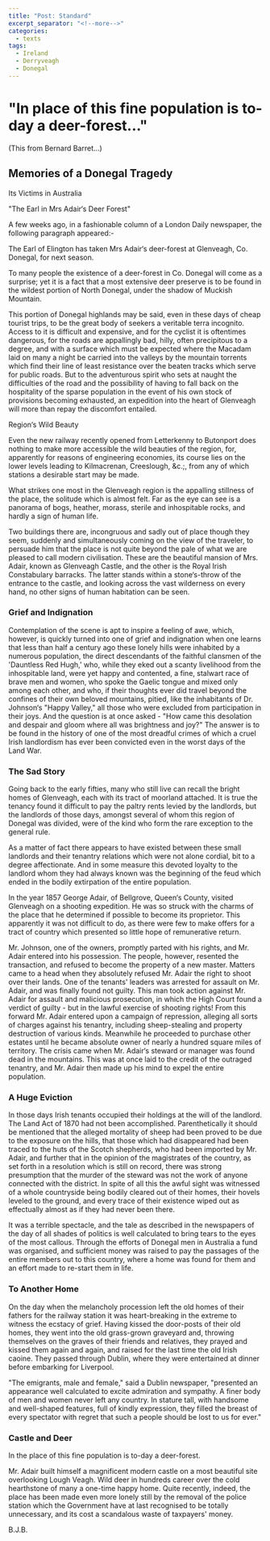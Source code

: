 ```yaml
---
title: "Post: Standard"
excerpt_separator: "<!--more-->"
categories:
  - texts
tags:
  - Ireland
  - Derryveagh
  - Donegal
---
```

# "In place of this fine population is to-day a deer-forest..."
(This from Bernard Barret...)  
<!--more-->
## Memories of a Donegal Tragedy  
Its Victims in Australia  

"The Earl in Mrs Adair‘s Deer Forest"  

A few weeks ago, in a fashionable column of a London Daily newspaper, the following paragraph appeared:-  

The Earl of Elington has taken Mrs Adair‘s deer-forest at Glenveagh, Co. Donegal, for next season.  

To many people the existence of a deer-forest in Co. Donegal will come as a surprise; yet it is a fact that a most extensive deer preserve is to be found in the wildest portion of North Donegal, under the shadow of Muckish Mountain.  

This portion of Donegal highlands may be said, even in these days of cheap tourist trips, to be the great body of seekers a veritable terra incognito. Access to it is difficult and expensive, and for the cyclist it is oftentimes dangerous, for the roads are appallingly bad, hilly, often precipitous to a degree, and with a surface which must be expected where the Macadam laid on many a night be carried into the valleys by the mountain torrents which find their line of least resistance over the beaten tracks which serve for public roads. But to the adventurous spirit who sets at naught the difficulties of the road and the possibility of having to fall back on the hospitality of the sparse population in the event of his own stock of provisions becoming exhausted, an expedition into the heart of Glenveagh will more than repay the discomfort entailed.  

Region‘s Wild Beauty  

Even the new railway recently opened from Letterkenny to Butonport does nothing to make more accessible the wild beauties of the region, for, apparently for reasons of engineering economies, its course lies on the lower levels leading to Kilmacrenan, Creeslough, &c.;, from any of which stations a desirable start may be made.  

What strikes one most in the Glenveagh region is the appalling stillness of the place, the solitude which is almost felt. Far as the eye can see is a panorama of bogs, heather, morass, sterile and inhospitable rocks, and hardly a sign of human life.  

Two buildings there are, incongruous and sadly out of place though they seem, suddenly and simultaneously coming on the view of the traveler, to persuade him that the place is not quite beyond the pale of what we are pleased to call modern civilisation. These are the beautiful mansion of Mrs. Adair, known as Glenveagh Castle, and the other is the Royal Irish Constabulary barracks. The latter stands within a stone‘s-throw of the entrance to the castle, and looking across the vast wilderness on every hand, no other signs of human habitation can be seen.  

### Grief and Indignation  

Contemplation of the scene is apt to inspire a feeling of awe, which, however, is quickly turned into one of grief and indignation when one learns that less than half a century ago these lonely hills were inhabited by a numerous population, the direct descendants of the faithful clansmen of the 'Dauntless Red Hugh,' who, while they eked out a scanty livelihood from the inhospitable land, were yet happy and contented, a fine, stalwart race of brave men and women, who spoke the Gaelic tongue and mixed only among each other, and who, if their thoughts ever did travel beyond the confines of their own beloved mountains, pitied, like the inhabitants of Dr. Johnson‘s "Happy Valley," all those who were excluded from participation in their joys. And the question is at once asked - "How came this desolation and despair and gloom where all was brightness and joy?" The answer is to be found in the history of one of the most dreadful crimes of which a cruel Irish landlordism has ever been convicted even in the worst days of the Land War.  

### The Sad Story  

Going back to the early fifties, many who still live can recall the bright homes of Glenveagh, each with its tract of moorland attached. It is true the tenancy found it difficult to pay the paltry rents levied by the landlords, but the landlords of those days, amongst several of whom this region of Donegal was divided, were of the kind who form the rare exception to the general rule.  

As a matter of fact there appears to have existed between these small landlords and their tenantry relations which were not alone cordial, bit to a degree affectionate. And in some measure this devoted loyalty to the landlord whom they had always known was the beginning of the feud which ended in the bodily extirpation of the entire population.  

In the year 1857 George Adair, of Bellgrove, Queen‘s County, visited Glenveagh on a shooting expedition. He was so struck with the charms of the place that he determined if possible to become its proprietor. This apparently it was not difficult to do, as there were few to make offers for a tract of country which presented so little hope of remunerative return.  

Mr. Johnson, one of the owners, promptly parted with his rights, and Mr. Adair entered into his possession. The people, however, resented the transaction, and refused to become the property of a new master. Matters came to a head when they absolutely refused Mr. Adair the right to shoot over their lands. One of the tenants' leaders was arrested for assault on Mr. Adair, and was finally found not guilty. This man took action against Mr. Adair for assault and malicious prosecution, in which the High Court found a verdict of guilty - but in the lawful exercise of shooting rights! From this forward Mr. Adair entered upon a campaign of repression, alleging all sorts of charges against his tenantry, including sheep-stealing and property destruction of various kinds. Meanwhile he proceeded to purchase other estates until he became absolute owner of nearly a hundred square miles of territory. The crisis came when Mr. Adair‘s steward or manager was found dead in the mountains. This was at once laid to the credit of the outraged tenantry, and Mr. Adair then made up his mind to expel the entire population.  

### A Huge Eviction  

In those days Irish tenants occupied their holdings at the will of the landlord. The Land Act of 1870 had not been accomplished. Parenthetically it should be mentioned that the alleged mortality of sheep had been proved to be due to the exposure on the hills, that those which had disappeared had been traced to the huts of the Scotch shepherds, who had been imported by Mr. Adair, and further that in the opinion of the magistrates of the country, as set forth in a resolution which is still on record, there was strong presumption that the murder of the steward was not the work of anyone connected with the district. In spite of all this the awful sight was witnessed of a whole countryside being bodily cleared out of their homes, their hovels leveled to the ground, and every trace of their existence wiped out as effectually almost as if they had never been there.  

It was a terrible spectacle, and the tale as described in the newspapers of the day of all shades of politics is well calculated to bring tears to the eyes of the most callous. Through the efforts of Donegal men in Australia a fund was organised, and sufficient money was raised to pay the passages of the entire members out to this country, where a home was found for them and an effort made to re-start them in life.  

### To Another Home  

On the day when the melancholy procession left the old homes of their fathers for the railway station it was heart-breaking in the extreme to witness the ecstacy of grief. Having kissed the door-posts of their old homes, they went into the old grass-grown graveyard and, throwing themselves on the graves of their friends and relatives, they prayed and kissed them again and again, and raised for the last time the old Irish caoine. They passed through Dublin, where they were entertained at dinner before embarking for Liverpool.  

"The emigrants, male and female," said a Dublin newspaper, "presented an appearance well calculated to excite admiration and sympathy. A finer body of men and women never left any country. In stature tall, with handsome and well-shaped features, full of kindly expression, they filled the breast of every spectator with regret that such a people should be lost to us for ever."  

### Castle and Deer  

In the place of this fine population is to-day a deer-forest.  

Mr. Adair built himself a magnificent modern castle on a most beautiful site overlooking Lough Veagh. Wild deer in hundreds career over the cold hearthstone of many a one-time happy home. Quite recently, indeed, the place has been made even more lonely still by the removal of the police station which the Government have at last recognised to be totally unnecessary, and its cost a scandalous waste of taxpayers' money.  

B.J.B.
